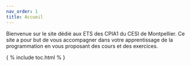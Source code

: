 ```yaml
---
nav_order: 1
title: Accueil
---
```


Bienvenue sur le site dédié aux ETS des CPIA1 du CESI de Montpellier. Ce site a pour but de vous accompagner dans votre apprentissage de la programmation en vous proposant des cours et des exercices.

{ % include toc.html % }